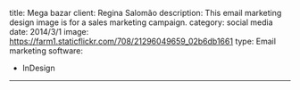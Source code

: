 title: Mega bazar
client: Regina Salomão
description: This email marketing design image is for a sales marketing campaign.
category: social media
date: 2014/3/1
image: https://farm1.staticflickr.com/708/21296049659_02b6db1661
type: Email marketing
software:
- InDesign
---
